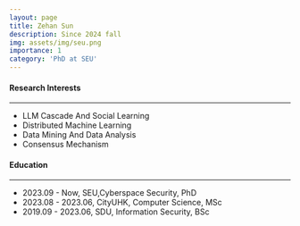 ```yaml
---
layout: page
title: Zehan Sun
description: Since 2024 fall
img: assets/img/seu.png
importance: 1
category: 'PhD at SEU'
---
```


#### Research Interests
---
  - LLM Cascade And Social Learning
  - Distributed Machine Learning
  - Data Mining And Data Analysis
  - Consensus Mechanism

#### Education
---
- 2023.09 - Now, SEU,Cyberspace Security, PhD
- 2023.08 - 2023.06, CityUHK, Computer Science, MSc
- 2019.09 - 2023.06, SDU, Information Security, BSc
